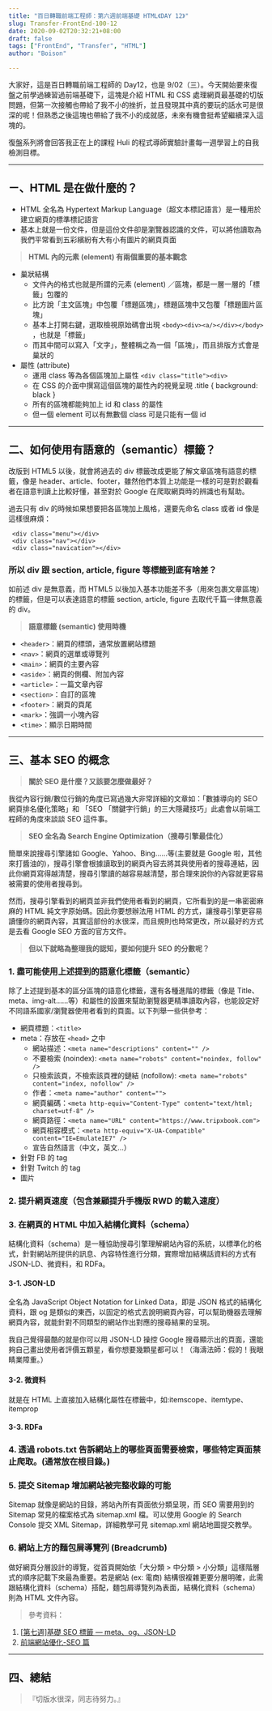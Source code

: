 ```yaml
---
title: "百日轉職前端工程師：第六週前端基礎 HTML《DAY 12》"
slug: Transfer-FrontEnd-100-12
date: 2020-09-02T20:32:21+08:00
draft: false
tags: ["FrontEnd", "Transfer", "HTML"]
author: "Boison"

---
```


大家好，這是百日轉職前端工程師的 Day12，也是 9/02（三）。今天開始要來復盤之前學過練習過前端基礎下，這塊是介紹 HTML 和 CSS 處理網頁最基礎的切版問題，但第一次接觸也帶給了我不小的挫折，並且發現其中真的要玩的話水可是很深的呢！但熟悉之後這塊也帶給了我不小的成就感，未來有機會挺希望繼續深入這塊的。

復盤系列將會回答我正在上的課程 Huli 的程式導師實驗計畫每一週學習上的自我檢測目標。

---

## ㄧ、HTML 是在做什麼的？

- HTML 全名為 Hypertext Markup Language（超文本標記語言）是一種用於建立網頁的標準標記語言
- 基本上就是一份文件，但是這份文件卻是瀏覽器認識的文件，可以將他讀取為我們平常看到五彩繽紛有大有小有圖片的網頁頁面

> **HTML  內的元素 (element)  有兩個重要的基本觀念**

- 巢狀結構
  - 文件內的格式也就是所謂的元素 (element) ／區塊，都是一層一層的「標籤」包覆的
  - 比方說「主文區塊」中包覆「標題區塊」，標題區塊中又包覆「標題圖片區塊」
  - 基本上打開右鍵，選取檢視原始碼會出現 `<body><div><a/></div></body>` ，也就是「標籤」
  - 而其中間可以寫入「文字」，整體稱之為一個「區塊」，而且排版方式會是巢狀的
- 屬性 (attribute)
  - 運用 class 等為各個區塊加上屬性 `<div class="title"><div>`
  - 在 CSS 的介面中撰寫這個區塊的屬性內的視覺呈現 .title { background: black }
  - 所有的區塊都能夠加上 id 和 class 的屬性
  - 但一個  element  可以有無數個 class 可是只能有一個 id

---

## 二、如何使用有語意的（semantic）標籤？

改版到 HTML5 以後，就會將過去的 div 標籤改成更能了解文章區塊有語意的標籤，像是 header、article、footer，雖然他們本質上功能是一樣的可是對於觀看者在語意判讀上比較好懂，甚至對於 Google 在爬取網頁時的辨識也有幫助。

過去只有 div 的時候如果想要把各區塊加上風格，還要先命名 class 或者 id 像是這樣很麻煩：

```
 <div class="menu"></div>
 <div class="nav"></div>
 <div class="navication"></div>
```

### 所以 div 跟 section, article, figure 等標籤到底有啥差？

如前述 div 是無意義，而 HTML5 以後加入基本功能差不多（用來包裹文章區塊）的標籤，但是可以表達語意的標籤 section, article, figure 去取代千篇一律無意義的 div。

> **語意標籤 (semantic) 使用時機**

- `<header>`：網頁的標頭，通常放置網站標題
- `<nav>`：網頁的選單或導覽列
- `<main>`：網頁的主要內容
- `<aside>`：網頁的側欄、附加內容
- `<article>`：一篇文章內容
- `<section>`：自訂的區塊
- `<footer>`：網頁的頁尾
- `<mark>`：強調一小塊內容
- `<time>`：顯示日期時間

---

## 三、基本 SEO 的概念

> **關於 SEO 是什麼？又該要怎麼做最好？**

我從內容行銷/數位行銷的角度已寫過幾大非常詳細的文章如：「數據導向的 SEO 網頁排名優化策略」和 「SEO 「關鍵字行銷」的三大隱藏技巧」此處會以前端工程師的角度來談談 SEO 這件事。

> **SEO 全名為 Search Engine Optimization（搜尋引擎最佳化）**

簡單來說搜尋引擎諸如 Google、Yahoo、Bing......等(主要就是 Google 啦，其他來打醬油的)，搜尋引擎會根據讀取到的網頁內容去將其與使用者的搜尋連結，因此你網頁寫得越清楚，搜尋引擎讀的越容易越清楚，那合理來說你的內容就更容易被需要的使用者搜尋到。

然而，搜尋引擎看到的網頁並非我們使用者看到的網頁，它所看到的是一串密密麻麻的 HTML 純文字原始碼。因此你要想辦法用 HTML 的方式，讓搜尋引擎更容易讀懂你的網頁內容，其實這部份的水很深，而且規則也時常更改，所以最好的方式是去看 Google SEO 方面的官方文件。

> **但以下就略為整理我的認知，要如何提升 SEO 的分數呢？**

### 1. 盡可能使用上述提到的語意化標籤（semantic）

除了上述提到基本的區分區塊的語意化標籤，還有各種進階的標籤（像是 Title、meta、img-alt......等）和屬性的設置來幫助瀏覽器更精準讀取內容，也能設定好不同語系國家/瀏覽器使用者看到的頁面。以下列舉一些供參考：

- 網頁標題：`<title>`
- meta：存放在 `<head>` 之中
  - 網站描述：`<meta name="descriptions" content="" />`
  - 不要檢索 (noindex): `<meta name="robots" content="noindex, follow" />`
  - 只檢索該頁，不檢索該頁裡的鏈結 (nofollow): `<meta name="robots" content="index, nofollow" />`
  - 作者：`<meta name="author" content="">`
  - 網頁編碼：`<meta http-equiv="Content-Type" content="text/html; charset=utf-8" />`
  - 網頁路徑：`<meta name="URL" content="https://www.tripxbook.com">`
  - 網頁相容模式：`<meta http-equiv="X-UA-Compatible" content="IE=EmulateIE7" />`
  - 宣告自然語言（中文，英文…）
- 針對 FB 的 tag
- 針對 Twitch 的 tag
- 圖片

### 2. 提升網頁速度（包含兼顧提升手機版 RWD 的載入速度）

### 3. 在網頁的 HTML 中加入結構化資料（schema）

結構化資料（schema）是一種協助搜尋引擎理解網站內容的系統，以標準化的格式，針對網站所提供的訊息、內容特性進行分類，實際增加結構話資料的方式有 JSON-LD、微資料，和 RDFa。

#### 3-1. JSON-LD

全名為 JavaScript Object Notation for Linked Data，即是 JSON 格式的結構化資料，跟 og 是類似的東西，以固定的格式去說明網頁內容，可以幫助機器去理解網頁內容，就能針對不同類型的網站作出對應的搜尋結果的呈現。

我自己覺得最酷的就是你可以用 JSON-LD 操控 Google 搜尋顯示出的頁面，還能夠自己畫出使用者評價五顆星，看你想要幾顆星都可以！（海濤法師：假的！我眼睛業障重。）

#### 3-2. 微資料

就是在 HTML 上直接加入結構化屬性在標籤中，如:itemscope、itemtype、itemprop

#### 3-3. RDFa

### 4. 透過 robots.txt 告訴網站上的哪些頁面需要檢索，哪些特定頁面禁止爬取。(通常放在根目錄。)

### 5. 提交 Sitemap 增加網站被完整收錄的可能

Sitemap 就像是網站的目錄，將站內所有頁面依分類呈現，而 SEO 需要用到的 Sitemap 常見的檔案格式為 sitemap.xml 檔。可以使用 Google 的  Search Console  提交 XML Sitemap，詳細教學可見 sitemap.xml 網站地圖提交教學。

### 6. 網站上方的麵包屑導覽列 (Breadcrumb)

做好網頁分層設計的導覽，從首頁開始依「大分類 > 中分類 > 小分類」這樣階層式的順序記載下來最為重要。若是網站 (ex: 電商) 結構很複雜更要分層明確，此需跟結構化資料（schema）搭配，麵包屑導覽列為表面，結構化資料（schema）則為 HTML 文件內容。

> 參考資料：

1. [[第七週]基礎 SEO 標籤 — meta、og、JSON-LD](https://miahsuwork.medium.com/%E7%AC%AC%E4%B8%83%E9%80%B1-%E5%9F%BA%E7%A4%8E-seo-%E6%A8%99%E7%B1%A4-meta-og-json-ld-a0a86d2a39dc)
2. [前端網站優化-SEO 篇](https://zx2515296964.medium.com/seo-%E5%89%8D%E7%AB%AF%E5%B7%A5%E7%A8%8B%E5%B8%AB%E8%99%95%E7%90%86seo%E5%BF%83%E5%BE%97-107ac28f4aa5)

---

## 四、總結

> 『切版水很深，同志待努力。』
